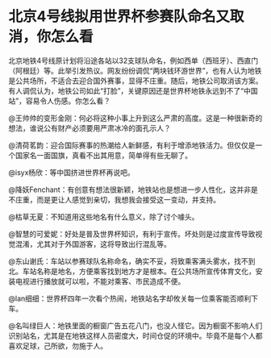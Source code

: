 # 北京4号线拟用世界杯参赛队命名又取消，你怎么看

北京地铁4号线原计划将沿途各站以32支球队命名，例如西单（西班牙）、西直门（阿根廷）等。此举引发热议。网友纷纷调侃“两块钱环游世界”，也有人认为地铁是公共场所，不适合去迎合国外赛事，显得不庄重。随后，地铁公司取消该方案。有人调侃认为，地铁公司如此“打脸”，关键原因还是世界杯地铁永远到不了“中国站”，容易令人伤感。你怎么看？ 

@王帅帅的变形金刚：何必将这种小事上升到这么严肃的高度。这是一种很新奇的想法，谁说公有财产必须要用严肃冰冷的面孔示人？ 

@清荷茗韵：迎合国际赛事的热潮给人新鲜感，有利于增添地铁活力。但仅仅是一个国家名一面国旗，真看不出其用意，简单得有些无聊了。 

@isyx杨欣：等中国挤进世界杯再说吧。 

@降妖Fenchant：有创意有想法很新颖，地铁站也是想进一步人性化，这并非是不庄重，而是更让人感觉到亲切，我想我会接受这一变动，并支持。 

@枯草无夏：不知道用这些地名有什么意义，除了讨个噱头。 

@智慧的可爱妮：好处是普及世界杯知识，有利于宣传。坏处则是过度宣传导致视觉混淆，尤其对于外国游客，这将导致出行混乱等。 

@东山谢氏：车站以参赛球队名称命名，确实不妥，将致乘客满头雾水，找不到北。车站名称是地名，方便乘客找到地方才是根本。在公共场所宣传体育文化，安装电视进行播放就可以啦，不能对乘客、市民造成不便。 

@lan细细：世界杯四年一次看个热闹，地铁站名字却攸关每一位乘客能否顺利下车。 

@名叫绿巨人：地铁里面的橱窗广告五花八门，也没人怪它。因为橱窗不影响人们识别站名，尤其是在地铁这样人员密度大，时间仓促的环境中。毕竟不是每个人都喜欢足球，己所欲，勿施于人。